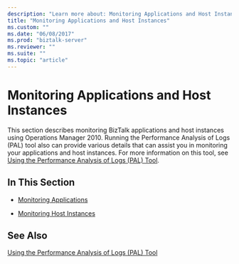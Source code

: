 ```yaml
---
description: "Learn more about: Monitoring Applications and Host Instances"
title: "Monitoring Applications and Host Instances"
ms.custom: ""
ms.date: "06/08/2017"
ms.prod: "biztalk-server"
ms.reviewer: ""
ms.suite: ""
ms.topic: "article"
---
```

# Monitoring Applications and Host Instances
This section describes monitoring BizTalk applications and host instances using Operations Manager 2010. Running the Performance Analysis of Logs (PAL) tool also can provide various details that can assist you in monitoring your applications and host instances. For more information on this tool, see [Using the Performance Analysis of Logs (PAL) Tool](../technical-guides/using-the-performance-analysis-of-logs-pal-tool.md).  
  
## In This Section  
  
-   [Monitoring Applications](../technical-guides/monitoring-applications.md)  
  
-   [Monitoring Host Instances](../technical-guides/monitoring-host-instances.md)  
  
## See Also  
 [Using the Performance Analysis of Logs (PAL) Tool](../technical-guides/using-the-performance-analysis-of-logs-pal-tool.md)

